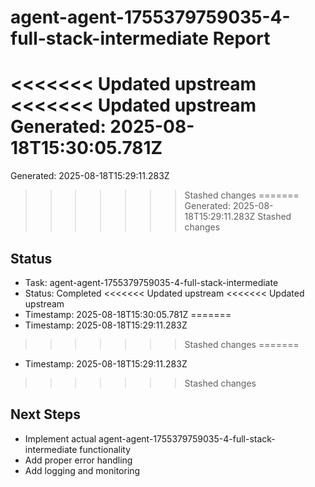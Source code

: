 # agent-agent-1755379759035-4-full-stack-intermediate Report

<<<<<<< Updated upstream
<<<<<<< Updated upstream
Generated: 2025-08-18T15:30:05.781Z
=======
Generated: 2025-08-18T15:29:11.283Z
>>>>>>> Stashed changes
=======
Generated: 2025-08-18T15:29:11.283Z
>>>>>>> Stashed changes

## Status
- Task: agent-agent-1755379759035-4-full-stack-intermediate
- Status: Completed
<<<<<<< Updated upstream
<<<<<<< Updated upstream
- Timestamp: 2025-08-18T15:30:05.781Z
=======
- Timestamp: 2025-08-18T15:29:11.283Z
>>>>>>> Stashed changes
=======
- Timestamp: 2025-08-18T15:29:11.283Z
>>>>>>> Stashed changes

## Next Steps
- Implement actual agent-agent-1755379759035-4-full-stack-intermediate functionality
- Add proper error handling
- Add logging and monitoring
